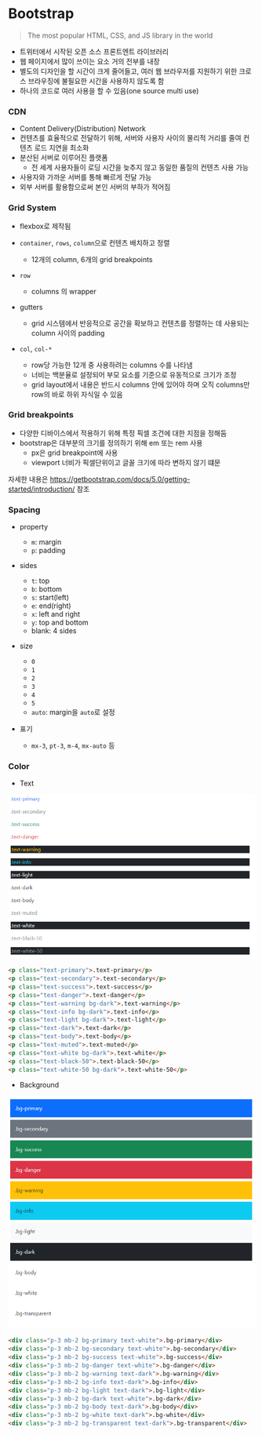 # Bootstrap

> The most popular HTML, CSS, and JS library in the world

- 트위터에서 시작된 오픈 소스 프론트엔트 라이브러리
- 웹 페이지에서 많이 쓰이는 요소 거의 전부를 내장
- 별도의 디자인을 할 시간이 크게 줄어들고, 여러 웹 브라우저를 지원하기 위한 크로스 브라우징에 불필요한 시간을 사용하지 않도록 함
- 하나의 코드로 여러 사용을 할 수 있음(one source multi use)





### CDN

- Content Delivery(Distribution) Network
- 컨텐츠를 효율적으로 전달하기 위해, 서버와 사용자 사이의 물리적 거리를 줄여 컨텐츠 로드 지연을 최소화
- 분산된 서버로 이루어진 플랫폼
  - 전 세계 사용자들이 로딩 시간을 늦추지 않고 동일한 품질의 컨텐츠 사용 가능
- 사용자와 가까운 서버를 통해 빠르게 전달 가능
- 외부 서버를 활용함으로써 본인 서버의 부하가 적어짐





### Grid System

- flexbox로 제작됨
- `container`, `rows`, `column`으로 컨텐츠 배치하고 정렬
  - 12개의 column, 6개의 grid breakpoints

- `row`
  - columns 의 wrapper
- gutters
  - grid 시스템에서 반응적으로 공간을 확보하고 컨텐츠를 정렬하는 데 사용되는 column 사이의 padding
- `col`, `col-*`
  - row당 가능한 12개 중 사용하려는 columns 수를 나타냄
  - 너비는 백분율로 설정되어 부모 요소를 기준으로 유동적으로 크기가 조정
  - grid layout에서 내용은 반드시 columns 안에 있어야 하며 오직 columns만 row의 바로 하위 자식일 수 있음



### Grid breakpoints

- 다양한 디바이스에서 적용하기 위해 특정 픽셀 조건에 대한 지점을 정해둠
- bootstrap은 대부분의 크기를 정의하기 위해 em 또는 rem 사용
  - px은 grid breakpoint에 사용
  - viewport 너비가 픽셀단위이고 글꼴 크기에 따라 변하지 않기 떄문





자세한 내용은 <https://getbootstrap.com/docs/5.0/getting-started/introduction/> 참조

### Spacing

- property
  - `m`: margin
  - `p`: padding
- sides
  - `t`: top
  - `b`: bottom
  - `s`: start(left)
  - `e`: end(right)
  - `x`: left and right
  - `y`: top and bottom
  - blank: 4 sides

- size
  - `0`
  - `1`
  - `2`
  - `3`
  - `4`
  - `5`
  - `auto`: margin을 `auto`로 설정

- 표기
  - `mx-3`, `pt-3`, `m-4`, `mx-auto` 등



### Color

- Text

![image-20210804224231047](Bootstrap.assets/image-20210804224231047.png)

```html
<p class="text-primary">.text-primary</p>
<p class="text-secondary">.text-secondary</p>
<p class="text-success">.text-success</p>
<p class="text-danger">.text-danger</p>
<p class="text-warning bg-dark">.text-warning</p>
<p class="text-info bg-dark">.text-info</p>
<p class="text-light bg-dark">.text-light</p>
<p class="text-dark">.text-dark</p>
<p class="text-body">.text-body</p>
<p class="text-muted">.text-muted</p>
<p class="text-white bg-dark">.text-white</p>
<p class="text-black-50">.text-black-50</p>
<p class="text-white-50 bg-dark">.text-white-50</p>
```



- Background

![image-20210804224256320](Bootstrap.assets/image-20210804224256320.png)

```html
<div class="p-3 mb-2 bg-primary text-white">.bg-primary</div>
<div class="p-3 mb-2 bg-secondary text-white">.bg-secondary</div>
<div class="p-3 mb-2 bg-success text-white">.bg-success</div>
<div class="p-3 mb-2 bg-danger text-white">.bg-danger</div>
<div class="p-3 mb-2 bg-warning text-dark">.bg-warning</div>
<div class="p-3 mb-2 bg-info text-dark">.bg-info</div>
<div class="p-3 mb-2 bg-light text-dark">.bg-light</div>
<div class="p-3 mb-2 bg-dark text-white">.bg-dark</div>
<div class="p-3 mb-2 bg-body text-dark">.bg-body</div>
<div class="p-3 mb-2 bg-white text-dark">.bg-white</div>
<div class="p-3 mb-2 bg-transparent text-dark">.bg-transparent</div>
```


